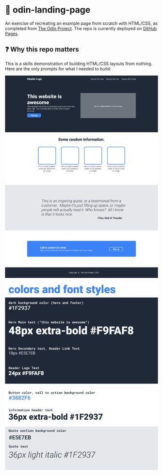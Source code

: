 # 🛬 odin-landing-page
An exercise of recreating an example page from scratch with HTML/CSS, as completed from [The Odin Project](https://www.theodinproject.com/). The repo is currently deployed on [GitHub Pages](https://gsot1.github.io/odin-landing-page).

## ❓ Why this repo matters
This is a skills demonstration of building HTML/CSS layouts from nothing. Here are the only prompts for what I needed to build:

![Target layout](https://raw.githubusercontent.com/gsot1/odin-landing-page/main/01.png)

![Target fonts and colors](https://raw.githubusercontent.com/gsot1/odin-landing-page/main/02.png)

